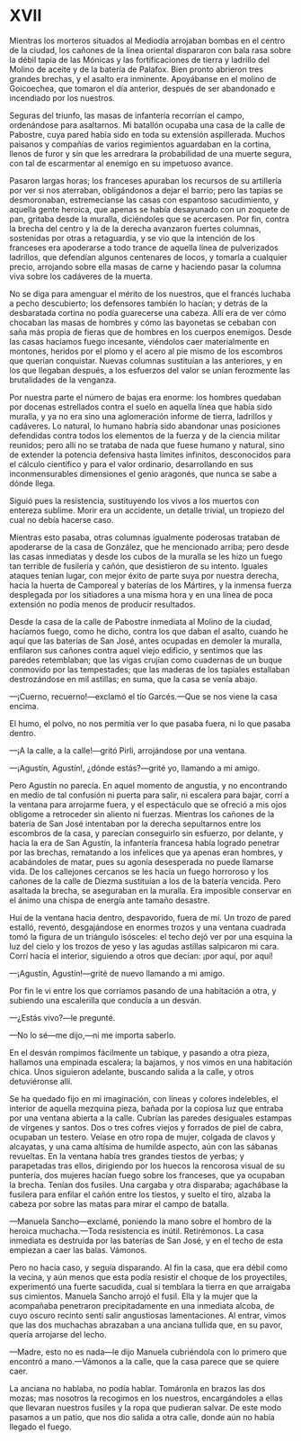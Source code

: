 # XVII

Mientras los morteros situados al Mediodía arrojaban bombas en el centro de la
ciudad, los cañones de la línea oriental dispararon con bala rasa sobre la
débil tapia de las Mónicas y las fortificaciones de tierra y ladrillo del
Molino de aceite y de la batería de Palafox. Bien pronto abrieron tres grandes
brechas, y el asalto era inminente. Apoyábanse en el molino de Goicoechea, que
tomaron el día anterior, después de ser abandonado e incendiado por los
nuestros.

Seguras del triunfo, las masas de infantería recorrían el campo, ordenándose
para asaltarnos. Mi batallón ocupaba una casa de la calle de Pabostre, cuya
pared había sido en toda su extensión aspillerada. Muchos paisanos y compañías
de varios regimientos aguardaban en la cortina, llenos de furor y sin que les
arredrara la probabilidad de una muerte segura, con tal de escarmentar al
enemigo en su impetuoso avance.

Pasaron largas horas; los franceses apuraban los recursos de su artillería por
ver si nos aterraban, obligándonos a dejar el barrio; pero las tapias se
desmoronaban, estremecíanse las casas con espantoso sacudimiento, y aquella
gente heroica, que apenas se había desayunado con un zoquete de pan, gritaba
desde la muralla, diciéndoles que se acercasen. Por fin, contra la brecha del
centro y la de la derecha avanzaron fuertes columnas, sostenidas por otras
a retaguardia, y se vio que la intención de los franceses era apoderarse a todo
trance de aquella línea de pulverizados ladrillos, que defendían algunos
centenares de locos, y tomarla a cualquier precio, arrojando sobre ella masas
de carne y haciendo pasar la columna viva sobre los cadáveres de la muerta.

No se diga para amenguar el mérito de los nuestros, que el francés luchaba
a pecho descubierto; los defensores también lo hacían; y detrás de la
desbaratada cortina no podía guarecerse una cabeza. Allí era de ver cómo
chocaban las masas de hombres y cómo las bayonetas se cebaban con saña más
propia de fieras que de hombres en los cuerpos enemigos. Desde las casas
hacíamos fuego incesante, viéndolos caer materialmente en montones, heridos por
el plomo y el acero al pie mismo de los escombros que querían conquistar.
Nuevas columnas sustituían a las anteriores, y en los que llegaban después,
a los esfuerzos del valor se unían ferozmente las brutalidades de la venganza.

Por nuestra parte el número de bajas era enorme: los hombres quedaban por
docenas estrellados contra el suelo en aquella línea que había sido muralla,
y ya no era sino una aglomeración informe de tierra, ladrillos y cadáveres. Lo
natural, lo humano habría sido abandonar unas posiciones defendidas contra
todos los elementos de la fuerza y de la ciencia militar reunidos; pero allí no
se trataba de nada que fuese humano y natural, sino de extender la potencia
defensiva hasta límites infinitos, desconocidos para el cálculo científico
y para el valor ordinario, desarrollando en sus inconmensurables dimensiones el
genio aragonés, que nunca se sabe a dónde llega.

Siguió pues la resistencia, sustituyendo los vivos a los muertos con entereza
sublime. Morir era un accidente, un detalle trivial, un tropiezo del cual no
debía hacerse caso.

Mientras esto pasaba, otras columnas igualmente poderosas trataban de
apoderarse de la casa de González, que he mencionado arriba; pero desde las
casas inmediatas y desde los cubos de la muralla se les hizo un fuego tan
terrible de fusilería y cañón, que desistieron de su intento. Iguales ataques
tenían lugar, con mejor éxito de parte suya por nuestra derecha, hacia la
huerta de Camporeal y baterías de los Mártires, y la inmensa fuerza desplegada
por los sitiadores a una misma hora y en una línea de poca extensión no podía
menos de producir resultados.

Desde la casa de la calle de Pabostre inmediata al Molino de la ciudad,
hacíamos fuego, como he dicho, contra los que daban el asalto, cuando he aquí
que las baterías de San José, antes ocupadas en demoler la muralla, enfilaron
sus cañones contra aquel viejo edificio, y sentimos que las paredes
retemblaban; que las vigas crujían como cuadernas de un buque conmovido por las
tempestades; que las maderas de los tapiales estallaban destrozándose en mil
astillas; en suma, que la casa se venía abajo.

—¡Cuerno, recuerno!—exclamó el tío Garcés.—Que se nos viene la casa encima.

El humo, el polvo, no nos permitía ver lo que pasaba fuera, ni lo que pasaba
dentro.

—¡A la calle, a la calle!—gritó Pirli, arrojándose por una ventana.

—¡Agustín, Agustín!, ¿dónde estás?—grité yo, llamando a mi amigo.

Pero Agustín no parecía. En aquel momento de angustia, y no encontrando en
medio de tal confusión ni puerta para salir, ni escalera para bajar, corrí a la
ventana para arrojarme fuera, y el espectáculo que se ofreció a mis ojos
obligome a retroceder sin aliento ni fuerzas. Mientras los cañones de la
batería de San José intentaban por la derecha sepultarnos entre los escombros
de la casa, y parecían conseguirlo sin esfuerzo, por delante, y hacia la era de
San Agustín, la infantería francesa había logrado penetrar por las brechas,
rematando a los infelices que ya apenas eran hombres, y acabándoles de matar,
pues su agonía desesperada no puede llamarse vida. De los callejones cercanos
se les hacía un fuego horroroso y los cañones de la calle de Diezma sustituían
a los de la batería vencida. Pero asaltada la brecha, se aseguraban en la
muralla. Era imposible conservar en el ánimo una chispa de energía ante tamaño
desastre.

Huí de la ventana hacia dentro, despavorido, fuera de mí. Un trozo de pared
estalló, reventó, desgajándose en enormes trozos y una ventana cuadrada tomó la
figura de un triángulo isósceles: el techo dejó ver por una esquina la luz del
cielo y los trozos de yeso y las agudas astillas salpicaron mi cara. Corrí
hacia el interior, siguiendo a otros que decían: ¡por aquí, por aquí!

—¡Agustín, Agustín!—grité de nuevo llamando a mi amigo.

Por fin le vi entre los que corríamos pasando de una habitación a otra,
y subiendo una escalerilla que conducía a un desván.

—¿Estás vivo?—le pregunté.

—No lo sé—me dijo,—ni me importa saberlo.

En el desván rompimos fácilmente un tabique, y pasando a otra pieza, hallamos
una empinada escalera; la bajamos, y nos vimos en una habitación chica. Unos
siguieron adelante, buscando salida a la calle, y otros detuviéronse allí.

Se ha quedado fijo en mi imaginación, con líneas y colores indelebles, el
interior de aquella mezquina pieza, bañada por la copiosa luz que entraba por
una ventana abierta a la calle. Cubrían las paredes desiguales estampas de
vírgenes y santos. Dos o tres cofres viejos y forrados de piel de cabra,
ocupaban un testero. Veíase en otro ropa de mujer, colgada de clavos
y alcayatas, y una cama altísima de humilde aspecto, aún con las sábanas
revueltas. En la ventana había tres grandes tiestos de yerbas; y parapetadas
tras ellos, dirigiendo por los huecos la rencorosa visual de su puntería, dos
mujeres hacían fuego sobre los franceses, que ya ocupaban la brecha. Tenían dos
fusiles. Una cargaba y otra disparaba; agachábase la fusilera para enfilar el
cañón entre los tiestos, y suelto el tiro, alzaba la cabeza por sobre las matas
para mirar el campo de batalla.

—Manuela Sancho—exclamé, poniendo la mano sobre el hombro de la heroica
muchacha.—Toda resistencia es inútil. Retirémonos. La casa inmediata es
destruida por las baterías de San José, y en el techo de esta empiezan a caer
las balas. Vámonos.

Pero no hacía caso, y seguía disparando. Al fin la casa, que era débil como la
vecina, y aún menos que esta podía resistir el choque de los proyectiles,
experimentó una fuerte sacudida, cual si temblara la tierra en que arraigaba
sus cimientos. Manuela Sancho arrojó el fusil. Ella y la mujer que la
acompañaba penetraron precipitadamente en una inmediata alcoba, de cuyo oscuro
recinto sentí salir angustiosas lamentaciones. Al entrar, vimos que las dos
muchachas abrazaban a una anciana tullida que, en su pavor, quería arrojarse
del lecho.

—Madre, esto no es nada—le dijo Manuela cubriéndola con lo primero que
encontró a mano.—Vámonos a la calle, que la casa parece que se quiere caer.

La anciana no hablaba, no podía hablar. Tomáronla en brazos las dos mozas; mas
nosotros la recogimos en los nuestros, encargándoles a ellas que llevaran
nuestros fusiles y la ropa que pudieran salvar. De este modo pasamos a un
patio, que nos dio salida a otra calle, donde aún no había llegado el fuego.
